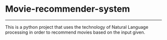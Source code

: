 # Movie-recommender-system
------------------------------------------------------------
This is a python project that uses the technology of Natural Language processing in order to recommend movies based on the input given.
